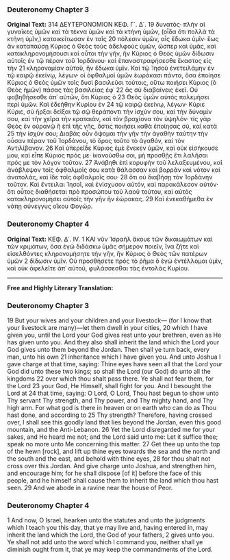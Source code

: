 ### Deuteronomy Chapter 3

**Original Text:**
314 ΔΕΥΤΕΡΟΝΟΜΙΟΝ ΚΕΦ. Γ΄. Δ΄.
19 δυνατός· πλὴν αἱ γυναῖκες ὑμῶν καὶ τὰ τέκνα ὑμῶν καὶ τὰ κτήνη ὑμῶν, (οἶδα ὅτι πολλὰ τὰ κτήνη ὑμῖν,) κατοικείτωσαν ἐν ταῖς
20 πόλεσιν ὑμῶν, αἷς ἔδωκα ὑμῖν· ἕως ἂν καταπαύσῃ Κύριος ὁ Θεὸς τοὺς ἀδελφοὺς ὑμῶν, ὥσπερ καὶ ὑμᾶς, καὶ κατακληρονομήσουσι καὶ οὗτοι τὴν γῆν, ἣν Κύριος ὁ Θεὸς ὑμῶν δίδωσιν αὐτοῖς ἐν τῷ πέραν τοῦ Ἰορδάνου· καὶ ἐπαναστραφήσεσθε ἕκαστος εἰς τὴν
21 κληρονομίαν αὐτοῦ, ἣν ἔδωκα ὑμῖν. Καὶ τῷ Ἰησοῦ ἐνετειλάμην ἐν τῷ καιρῷ ἐκείνῳ, λέγων· οἱ ὀφθαλμοί ὑμῶν ἑωράκασι πάντα, ὅσα ἐποίησε Κύριος ὁ Θεὸς ὑμῶν τοῖς δυσὶ βασιλεῦσι τούτοις, οὕτω ποιήσει Κύριος (ὁ Θεὸς ἡμῶν) πάσας τὰς βασιλείας ἐφ᾿
22 ἃς σὺ διαβαίνεις ἐκεῖ. Οὐ φοβηθήσεσθε ἀπ᾿ αὐτῶν, ὅτι Κύριος ὁ
23 Θεὸς ὑμῶν αὐτὸς πολεμήσει περὶ ὑμῶν. Καὶ ἐδεήθην Κυρίου ἐν
24 τῷ καιρῷ ἐκείνῳ, λέγων· Κύριε Κύριε, σὺ ἤρξαι δεῖξαι τῷ σῷ θεράποντι τὴν ἰσχύν σου, καὶ τὴν δύναμίν σου, καὶ τὴν χεῖρα τὴν κραταιάν, καὶ τὸν βραχίονα τὸν ὑψηλόν· τίς γὰρ Θεὸς ἐν οὐρανῷ ἢ ἐπὶ τῆς γῆς, ὅστις ποιήσει καθὰ ἐποίησας σύ, καὶ κατὰ
25 τὴν ἰσχύν σου; Διαβὰς οὖν ὄψομαι τὴν γῆν τὴν ἀγαθὴν ταύτην τὴν οὖσαν πέραν τοῦ Ἰορδάνου, τὸ ὄρος τοῦτο τὸ ἀγαθόν, καὶ τὸν Ἀντιλίβανον.
26 Καὶ ὑπερεῖδε Κύριος ἐμὲ ἕνεκεν ὑμῶν, καὶ οὐκ εἰσήκουσε μου, καὶ εἶπε Κύριος πρός με· ἱκανούσθω σοι, μὴ προσθῇς ἔτι λαλῆσαι πρός με τὸν λόγον τοῦτον.
27 Ἀνάβηθι ἐπὶ κορυφὴν τοῦ λελαξευμένου, καὶ ἀνάβλεψον τοῖς ὀφθαλμοῖς σου κατὰ θάλασσαν καὶ βορρᾶν καὶ νότον καὶ ἀνατολάς, καὶ ἴδε τοῖς ὀφθαλμοῖς σου·
28 ὅτι οὐ διαβήσῃ τὸν Ἰορδάνην τοῦτον. Καὶ ἔντειλαι Ἰησοῖ, καὶ ἐνίσχυσον αὐτόν, καὶ παρακάλεσον αὐτόν· ὅτι οὗτος διαθήσεται πρὸ προσώπου τοῦ λαοῦ τούτου, καὶ αὐτὸς κατακληρονομήσει αὐτοῖς τὴν γῆν ἣν ἑώρακας.
29 Καὶ ἐνεκαθήμεθα ἐν νάπῃ σύνεγγυς οἴκου Φογώρ.

### Deuteronomy Chapter 4

**Original Text:**
ΚΕΦ. Δ΄. IV.
1 ΚΑΙ νῦν Ἰσραὴλ ἄκουε τῶν δικαιωμάτων καὶ τῶν κριμάτων, ὅσα ἐγὼ διδάσκω ὑμᾶς σήμερον ποιεῖν, ἵνα ζῆτε καὶ εἰσελθόντες κληρονομήσητε τὴν γῆν, ἣν Κύριος ὁ Θεὸς τῶν πατέρων ὑμῶν
2 δίδωσιν ὑμῖν. Οὐ προσθήσετε πρὸς τὸ ῥῆμα ὃ ἐγὼ ἐντέλλομαι ὑμῖν, καὶ οὐκ ἀφελεῖτε ἀπ᾿ αὐτοῦ, φυλάσσεσθαι τὰς ἐντολὰς Κυρίου.

---

**Free and Highly Literary Translation:**

### Deuteronomy Chapter 3

19 But your wives and your children and your livestock— (for I know that your livestock are many)—let them dwell in your cities,
20 which I have given you, until the Lord your God gives rest unto your brethren, even as He has given unto you. And they also shall inherit the land which the Lord your God gives unto them beyond the Jordan. Then shall ye turn back, every man, unto his own
21 inheritance which I have given you. And unto Joshua I gave charge at that time, saying: Thine eyes have seen all that the Lord your God did unto these two kings; so shall the Lord (our God) do unto all the kingdoms
22 over which thou shalt pass there. Ye shall not fear them, for the Lord
23 your God, He Himself, shall fight for you. And I besought the Lord at
24 that time, saying: O Lord, O Lord, Thou hast begun to show unto Thy servant Thy strength, and Thy power, and Thy mighty hand, and Thy high arm. For what god is there in heaven or on earth who can do as Thou hast done, and according to
25 Thy strength? Therefore, having crossed over, I shall see this goodly land that lies beyond the Jordan, even this good mountain, and the Anti-Lebanon.
26 Yet the Lord disregarded me for your sakes, and He heard me not; and the Lord said unto me: Let it suffice thee; speak no more unto Me concerning this matter.
27 Get thee up unto the top of the hewn [rock], and lift up thine eyes towards the sea and the north and the south and the east, and behold with thine eyes,
28 for thou shalt not cross over this Jordan. And give charge unto Joshua, and strengthen him, and encourage him; for he shall dispose [of it] before the face of this people, and he himself shall cause them to inherit the land which thou hast seen.
29 And we abode in a ravine near the house of Peor.

### Deuteronomy Chapter 4

1 And now, O Israel, hearken unto the statutes and unto the judgments which I teach you this day, that ye may live and, having entered in, may inherit the land which the Lord, the God of your fathers,
2 gives unto you. Ye shall not add unto the word which I command you, neither shall ye diminish ought from it, that ye may keep the commandments of the Lord.